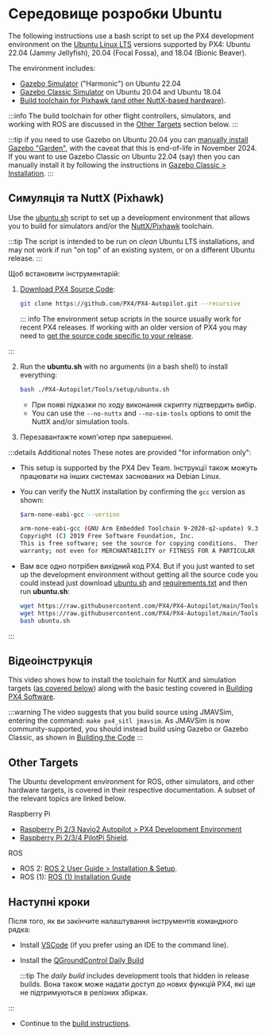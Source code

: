 # Середовище розробки Ubuntu

The following instructions use a bash script to set up the PX4 development environment on the [Ubuntu Linux LTS](https://wiki.ubuntu.com/LTS) versions supported by PX4: Ubuntu 22.04 (Jammy Jellyfish), 20.04 (Focal Fossa), and 18.04 (Bionic Beaver).

The environment includes:

- [Gazebo Simulator](../sim_gazebo_gz/index.md) ("Harmonic") on Ubuntu 22.04
- [Gazebo Classic Simulator](../sim_gazebo_classic/index.md) on Ubuntu 20.04 and Ubuntu 18.04
- [Build toolchain for Pixhawk (and other NuttX-based hardware)](../dev_setup/building_px4.md#nuttx-pixhawk-based-boards).

:::info
The build toolchain for other flight controllers, simulators, and working with ROS are discussed in the [Other Targets](#other-targets) section below.
:::

:::tip
if you need to use Gazebo on Ubuntu 20.04 you can [manually install Gazebo "Garden"](../sim_gazebo_gz/index.md#installation-ubuntu-linux), with the caveat that this is end-of-life in November 2024.
If you want to use Gazebo Classic on Ubuntu 22.04 (say) then you can manually install it by following the instructions in [Gazebo Classic > Installation](../sim_gazebo_classic/index.md#installation).
:::

## Симуляція та NuttX (Pixhawk)

Use the [ubuntu.sh](https://github.com/PX4/PX4-Autopilot/blob/main/Tools/setup/ubuntu.sh) script to set up a development environment that allows you to build for simulators and/or the [NuttX/Pixhawk](../dev_setup/building_px4.md#nuttx-pixhawk-based-boards) toolchain.

:::tip
The script is intended to be run on _clean_ Ubuntu LTS installations, and may not work if run "on top" of an existing system, or on a different Ubuntu release.
:::

Щоб встановити інструментарій:

1. [Download PX4 Source Code](../dev_setup/building_px4.md):

   ```sh
   git clone https://github.com/PX4/PX4-Autopilot.git --recursive
   ```

   ::: info
   The environment setup scripts in the source usually work for recent PX4 releases.
   If working with an older version of PX4 you may need to [get the source code specific to your release](../contribute/git_examples.md#get-a-specific-release).

:::

2. Run the **ubuntu.sh** with no arguments (in a bash shell) to install everything:

   ```sh
   bash ./PX4-Autopilot/Tools/setup/ubuntu.sh
   ```

   - При появі підказки по ходу виконання скрипту підтвердить вибір.
   - You can use the `--no-nuttx` and `--no-sim-tools` options to omit the NuttX and/or simulation tools.

3. Перезавантажте комп'ютер при завершенні.

:::details
Additional notes
These notes are provided "for information only":

- This setup is supported by the PX4 Dev Team.
  Інструкції також можуть працювати на інших системах заснованих на Debian Linux.

- You can verify the NuttX installation by confirming the `gcc` version as shown:

  ```sh
  $arm-none-eabi-gcc --version

  arm-none-eabi-gcc (GNU Arm Embedded Toolchain 9-2020-q2-update) 9.3.1 20200408 (release)
  Copyright (C) 2019 Free Software Foundation, Inc.
  This is free software; see the source for copying conditions.  There is NO
  warranty; not even for MERCHANTABILITY or FITNESS FOR A PARTICULAR PURPOSE.
  ```

- Вам все одно потрібен вихідний код PX4.
  But if you just wanted to set up the development environment without getting all the source code you could instead just download [ubuntu.sh](https://github.com/PX4/PX4-Autopilot/blob/main/Tools/setup/ubuntu.sh) and [requirements.txt](https://github.com/PX4/PX4-Autopilot/blob/main/Tools/setup/requirements.txt) and then run **ubuntu.sh**:

  ```sh
  wget https://raw.githubusercontent.com/PX4/PX4-Autopilot/main/Tools/setup/ubuntu.sh
  wget https://raw.githubusercontent.com/PX4/PX4-Autopilot/main/Tools/setup/requirements.txt
  bash ubuntu.sh
  ```


:::

## Відеоінструкція

This video shows how to install the toolchain for NuttX and simulation targets ([as covered below](#simulation-and-nuttx-pixhawk-targets)) along with the basic testing covered in [Building PX4 Software](../dev_setup/building_px4.md).

:::warning
The video suggests that you build source using JMAVSim, entering the command: `make px4_sitl jmavsim`.
As JMAVSim is now community-supported, you should instead build using Gazebo or Gazebo Classic, as shown in [Building the Code](../dev_setup/building_px4.md#first-build-using-a-simulator)
:::

<lite-youtube videoid="OtValQdAdrU" title=" Setting up your PX4 development environment on Linux"/>

## Other Targets

The Ubuntu development environment for ROS, other simulators, and other hardware targets, is covered in their respective documentation.
A subset of the relevant topics are linked below.

Raspberry Pi

- [Raspberry Pi 2/3 Navio2 Autopilot > PX4 Development Environment](../flight_controller/raspberry_pi_navio2.md#px4-development-environment)
- [Raspberry Pi 2/3/4 PilotPi Shield](../flight_controller/raspberry_pi_pilotpi.md).

ROS

- ROS 2: [ROS 2 User Guide > Installation & Setup](../ros2/user_guide.md#installation-setup).
- ROS (1): [ROS (1) Installation Guide](../ros/mavros_installation.md)

## Наступні кроки

Після того, як ви закінчите налаштування інструментів командного рядка:

- Install [VSCode](../dev_setup/vscode.md) (if you prefer using an IDE to the command line).

- Install the [QGroundControl Daily Build](../dev_setup/qgc_daily_build.md)

  :::tip
  The _daily build_ includes development tools that hidden in release builds.
  Вона також може надати доступ до нових функцій PX4, які ще не підтримуються в релізних збірках.

:::

- Continue to the [build instructions](../dev_setup/building_px4.md).
